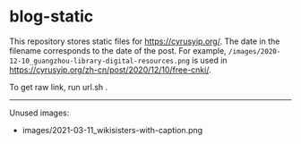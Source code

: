 # blog-static 

This repository stores static files for <https://cyrusyip.org/>. The date in the filename corresponds to the date of the post. For example, `/images/2020-12-10_guangzhou-library-digital-resources.png` is used in <https://cyrusyip.org/zh-cn/post/2020/12/10/free-cnki/>.

To get raw link, run url.sh .

---

Unused images:

- images/2021-03-11_wikisisters-with-caption.png
